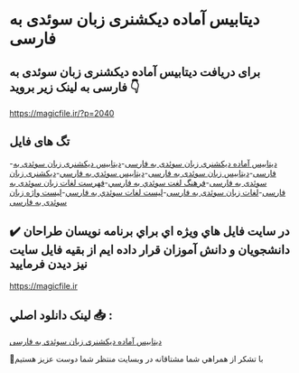 # دیتابیس آماده دیکشنری زبان سوئدی به فارسی

## برای دریافت دیتابیس آماده دیکشنری زبان سوئدی به فارسی به لینک زیر بروید 👇

https://magicfile.ir/?p=2040

## تگ های فایل

-[دیتابیس آماده دیکشنری زبان سوئدی به فارسی](https://magicfile.ir/product/%d8%af%d9%8a%d8%aa%d8%a7%d8%a8%d9%8a%d8%b3-%d8%af%d9%8a%da%a9%d8%b4%d9%86%d8%b1%d9%8a-%d8%b2%d8%a8%d8%a7%d9%86-%d8%b3%d9%88%d8%a6%d8%af%d9%8a-%d8%a8%d9%87-%d9%81%d8%a7%d8%b1%d8%b3%d9%8a/)-[دیتابیس دیکشنری زبان سوئدی به فارسی](https://magicfile.ir/product/%d8%af%d9%8a%d8%aa%d8%a7%d8%a8%d9%8a%d8%b3-%d8%af%d9%8a%da%a9%d8%b4%d9%86%d8%b1%d9%8a-%d8%b2%d8%a8%d8%a7%d9%86-%d8%b3%d9%88%d8%a6%d8%af%d9%8a-%d8%a8%d9%87-%d9%81%d8%a7%d8%b1%d8%b3%d9%8a/)-[دیتابیس زبان سوئدی به فارسی](https://magicfile.ir/product/%d8%af%d9%8a%d8%aa%d8%a7%d8%a8%d9%8a%d8%b3-%d8%af%d9%8a%da%a9%d8%b4%d9%86%d8%b1%d9%8a-%d8%b2%d8%a8%d8%a7%d9%86-%d8%b3%d9%88%d8%a6%d8%af%d9%8a-%d8%a8%d9%87-%d9%81%d8%a7%d8%b1%d8%b3%d9%8a/)-[دیتابیس سوئدي به فارسي](https://magicfile.ir/product/%d8%af%d9%8a%d8%aa%d8%a7%d8%a8%d9%8a%d8%b3-%d8%af%d9%8a%da%a9%d8%b4%d9%86%d8%b1%d9%8a-%d8%b2%d8%a8%d8%a7%d9%86-%d8%b3%d9%88%d8%a6%d8%af%d9%8a-%d8%a8%d9%87-%d9%81%d8%a7%d8%b1%d8%b3%d9%8a/)-[دیکشنری زبان سوئدی به فارسی](https://magicfile.ir/product/%d8%af%d9%8a%d8%aa%d8%a7%d8%a8%d9%8a%d8%b3-%d8%af%d9%8a%da%a9%d8%b4%d9%86%d8%b1%d9%8a-%d8%b2%d8%a8%d8%a7%d9%86-%d8%b3%d9%88%d8%a6%d8%af%d9%8a-%d8%a8%d9%87-%d9%81%d8%a7%d8%b1%d8%b3%d9%8a/)-[فرهنگ لغت سوئدي به فارسي](https://magicfile.ir/product/%d8%af%d9%8a%d8%aa%d8%a7%d8%a8%d9%8a%d8%b3-%d8%af%d9%8a%da%a9%d8%b4%d9%86%d8%b1%d9%8a-%d8%b2%d8%a8%d8%a7%d9%86-%d8%b3%d9%88%d8%a6%d8%af%d9%8a-%d8%a8%d9%87-%d9%81%d8%a7%d8%b1%d8%b3%d9%8a/)-[فهرست لغات زبان سوئدی به فارسی](https://magicfile.ir/product/%d8%af%d9%8a%d8%aa%d8%a7%d8%a8%d9%8a%d8%b3-%d8%af%d9%8a%da%a9%d8%b4%d9%86%d8%b1%d9%8a-%d8%b2%d8%a8%d8%a7%d9%86-%d8%b3%d9%88%d8%a6%d8%af%d9%8a-%d8%a8%d9%87-%d9%81%d8%a7%d8%b1%d8%b3%d9%8a/)-[لغات زبان سوئدی به فارسی](https://magicfile.ir/product/%d8%af%d9%8a%d8%aa%d8%a7%d8%a8%d9%8a%d8%b3-%d8%af%d9%8a%da%a9%d8%b4%d9%86%d8%b1%d9%8a-%d8%b2%d8%a8%d8%a7%d9%86-%d8%b3%d9%88%d8%a6%d8%af%d9%8a-%d8%a8%d9%87-%d9%81%d8%a7%d8%b1%d8%b3%d9%8a/)-[لیست لغات سوئدي به فارسي](https://magicfile.ir/product/%d8%af%d9%8a%d8%aa%d8%a7%d8%a8%d9%8a%d8%b3-%d8%af%d9%8a%da%a9%d8%b4%d9%86%d8%b1%d9%8a-%d8%b2%d8%a8%d8%a7%d9%86-%d8%b3%d9%88%d8%a6%d8%af%d9%8a-%d8%a8%d9%87-%d9%81%d8%a7%d8%b1%d8%b3%d9%8a/)-[لیست واژه زبان سوئدی به فارسی](https://magicfile.ir/product/%d8%af%d9%8a%d8%aa%d8%a7%d8%a8%d9%8a%d8%b3-%d8%af%d9%8a%da%a9%d8%b4%d9%86%d8%b1%d9%8a-%d8%b2%d8%a8%d8%a7%d9%86-%d8%b3%d9%88%d8%a6%d8%af%d9%8a-%d8%a8%d9%87-%d9%81%d8%a7%d8%b1%d8%b3%d9%8a/)

## ✔️ در سايت فايل هاي ويژه اي براي برنامه نويسان طراحان دانشجويان و دانش آموزان قرار داده ايم از بقيه فايل سايت نيز ديدن فرماييد

https://magicfile.ir


## لينک دانلود اصلي 📥 :

[دیتابیس آماده دیکشنری زبان سوئدی به فارسی](https://magicfile.ir/product/%d8%af%d9%8a%d8%aa%d8%a7%d8%a8%d9%8a%d8%b3-%d8%af%d9%8a%da%a9%d8%b4%d9%86%d8%b1%d9%8a-%d8%b2%d8%a8%d8%a7%d9%86-%d8%b3%d9%88%d8%a6%d8%af%d9%8a-%d8%a8%d9%87-%d9%81%d8%a7%d8%b1%d8%b3%d9%8a/) 


🙏با تشکر از همراهي شما مشتاقانه در وبسایت منتظر شما دوست عزیز هستیم

